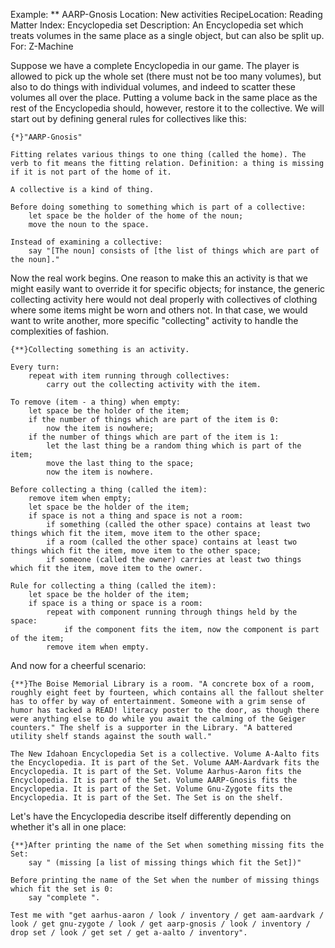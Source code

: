 Example: ** AARP-Gnosis
Location: New activities
RecipeLocation: Reading Matter
Index: Encyclopedia set
Description: An Encyclopedia set which treats volumes in the same place as a single object, but can also be split up.
For: Z-Machine

  
Suppose we have a complete Encyclopedia in our game. The player is allowed to pick up the whole set (there must not be too many volumes), but also to do things with individual volumes, and indeed to scatter these volumes all over the place. Putting a volume back in the same place as the rest of the Encyclopedia should, however, restore it to the collective. We will start out by defining general rules for collectives like this:

  

``` inform7
{*}"AARP-Gnosis"

Fitting relates various things to one thing (called the home). The verb to fit means the fitting relation. Definition: a thing is missing if it is not part of the home of it.

A collective is a kind of thing.

Before doing something to something which is part of a collective:
	let space be the holder of the home of the noun;
	move the noun to the space.

Instead of examining a collective:
	say "[The noun] consists of [the list of things which are part of the noun]."
```

  
Now the real work begins. One reason to make this an activity is that we might easily want to override it for specific objects; for instance, the generic collecting activity here would not deal properly with collectives of clothing where some items might be worn and others not. In that case, we would want to write another, more specific "collecting" activity to handle the complexities of fashion.

  

``` inform7
{**}Collecting something is an activity.

Every turn:
	repeat with item running through collectives:
		carry out the collecting activity with the item.

To remove (item - a thing) when empty:
	let space be the holder of the item;
	if the number of things which are part of the item is 0:
		now the item is nowhere;
	if the number of things which are part of the item is 1:
		let the last thing be a random thing which is part of the item;
		move the last thing to the space;
		now the item is nowhere.

Before collecting a thing (called the item):
	remove item when empty;
	let space be the holder of the item;
	if space is not a thing and space is not a room:
		if something (called the other space) contains at least two things which fit the item, move item to the other space;
		if a room (called the other space) contains at least two things which fit the item, move item to the other space;
		if someone (called the owner) carries at least two things which fit the item, move item to the owner.

Rule for collecting a thing (called the item):
	let space be the holder of the item;
	if space is a thing or space is a room:
		repeat with component running through things held by the space:
			if the component fits the item, now the component is part of the item;
		remove item when empty.
```

  
And now for a cheerful scenario:

  

``` inform7
{**}The Boise Memorial Library is a room. "A concrete box of a room, roughly eight feet by fourteen, which contains all the fallout shelter has to offer by way of entertainment. Someone with a grim sense of humor has tacked a READ! literacy poster to the door, as though there were anything else to do while you await the calming of the Geiger counters." The shelf is a supporter in the Library. "A battered utility shelf stands against the south wall."

The New Idahoan Encyclopedia Set is a collective. Volume A-Aalto fits the Encyclopedia. It is part of the Set. Volume AAM-Aardvark fits the Encyclopedia. It is part of the Set. Volume Aarhus-Aaron fits the Encyclopedia. It is part of the Set. Volume AARP-Gnosis fits the Encyclopedia. It is part of the Set. Volume Gnu-Zygote fits the Encyclopedia. It is part of the Set. The Set is on the shelf.
```

  
Let's have the Encyclopedia describe itself differently depending on whether it's all in one place:

  

``` inform7
{**}After printing the name of the Set when something missing fits the Set:
	say " (missing [a list of missing things which fit the Set])"

Before printing the name of the Set when the number of missing things which fit the set is 0:
	say "complete ".

Test me with "get aarhus-aaron / look / inventory / get aam-aardvark / look / get gnu-zygote / look / get aarp-gnosis / look / inventory / drop set / look / get set / get a-aalto / inventory".
```

